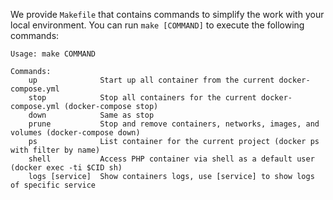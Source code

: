 We provide `Makefile` that contains commands to simplify the work with your local environment. You can run `make [COMMAND]` to execute the following commands:

```
Usage: make COMMAND

Commands:
    up              Start up all container from the current docker-compose.yml 
    stop            Stop all containers for the current docker-compose.yml (docker-compose stop) 
    down            Same as stop
    prune           Stop and remove containers, networks, images, and volumes (docker-compose down)
    ps              List container for the current project (docker ps with filter by name)
    shell           Access PHP container via shell as a default user  (docker exec -ti $CID sh)
    logs [service]  Show containers logs, use [service] to show logs of specific service
```
